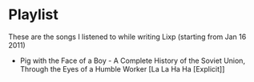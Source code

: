 # Playlist

These are the songs I listened to while writing Lixp (starting from
Jan 16 2011)

 * Pig with the Face of a Boy - A Complete History of the Soviet Union, Through the Eyes of a Humble Worker [La La Ha Ha [Explicit]]
